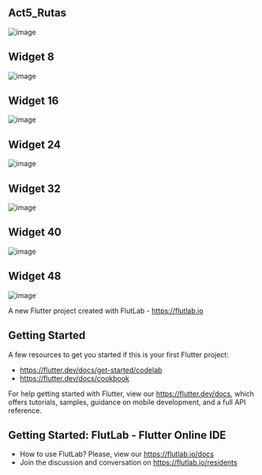 ## Act5_Rutas
![image](https://github.com/user-attachments/assets/4be26c02-acf0-4526-b2d6-cb1b55ced5c2)
## Widget 8
![image](https://github.com/user-attachments/assets/22f0caca-ad78-4486-92d6-492cb83783b5)
## Widget 16
![image](https://github.com/user-attachments/assets/d7712e9a-f46b-46d5-bdb6-6756ede60dd9)
## Widget 24
![image](https://github.com/user-attachments/assets/7723dba8-6d49-45b0-8e77-832a42b058f9)
## Widget 32
![image](https://github.com/user-attachments/assets/89aa1a3a-b10f-45c2-9c9c-602d5906df07)
## Widget 40
![image](https://github.com/user-attachments/assets/ac70f191-74c3-4724-b60c-6d9ab565c418)
## Widget 48
![image](https://github.com/user-attachments/assets/14f04968-ee37-4504-bd05-ca12d44b2d1b)

A new Flutter project created with FlutLab - https://flutlab.io

## Getting Started

A few resources to get you started if this is your first Flutter project:

- https://flutter.dev/docs/get-started/codelab
- https://flutter.dev/docs/cookbook

For help getting started with Flutter, view our
https://flutter.dev/docs, which offers tutorials,
samples, guidance on mobile development, and a full API reference.

## Getting Started: FlutLab - Flutter Online IDE

- How to use FlutLab? Please, view our https://flutlab.io/docs
- Join the discussion and conversation on https://flutlab.io/residents
